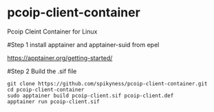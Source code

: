 # pcoip-client-container
Pcoip Cleint Container for Linux

#Step 1 install apptainer and apptainer-suid from epel

https://apptainer.org/getting-started/

#Step 2 Build the .sif file

```
git clone https://github.com/spikyness/pcoip-client-container.git
cd pcoip-client-container
sudo apptainer build pcoip-client.sif pcoip-client.def
apptainer run pcoip-client.sif
```